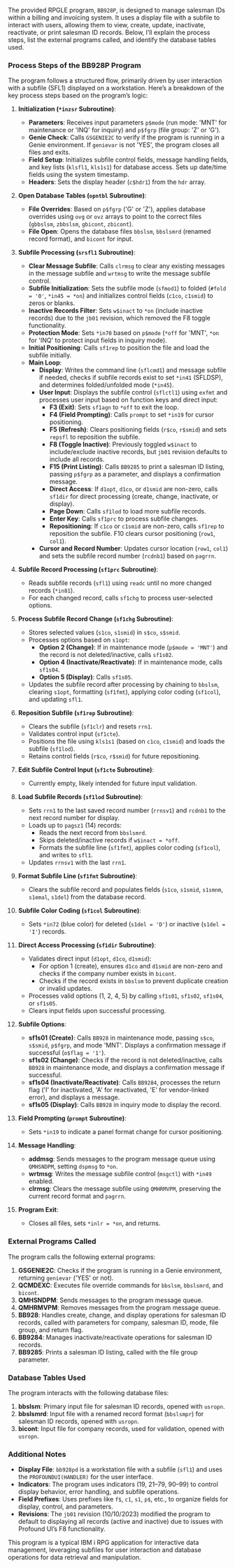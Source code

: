 The provided RPGLE program, `BB928P`, is designed to manage salesman IDs within a billing and invoicing system. It uses a display file with a subfile to interact with users, allowing them to view, create, update, inactivate, reactivate, or print salesman ID records. Below, I’ll explain the process steps, list the external programs called, and identify the database tables used.

### Process Steps of the BB928P Program

The program follows a structured flow, primarily driven by user interaction with a subfile (SFL1) displayed on a workstation. Here’s a breakdown of the key process steps based on the program’s logic:

1. **Initialization (`*inzsr` Subroutine)**:
   - **Parameters**: Receives input parameters `p$mode` (run mode: 'MNT' for maintenance or 'INQ' for inquiry) and `p$fgrp` (file group: 'Z' or 'G').
   - **Genie Check**: Calls `GSGENIE2C` to verify if the program is running in a Genie environment. If `genievar` is not 'YES', the program closes all files and exits.
   - **Field Setup**: Initializes subfile control fields, message handling fields, and key lists (`klsfl1`, `kls1s1`) for database access. Sets up date/time fields using the system timestamp.
   - **Headers**: Sets the display header (`c$hdr1`) from the `hdr` array.

2. **Open Database Tables (`opntbl` Subroutine)**:
   - **File Overrides**: Based on `p$fgrp` ('G' or 'Z'), applies database overrides using `ovg` or `ovz` arrays to point to the correct files (`gbbslsm`, `zbbslsm`, `gbicont`, `zbicont`).
   - **File Open**: Opens the database files `bbslsm`, `bbslsmrd` (renamed record format), and `bicont` for input.

3. **Subfile Processing (`srsfl1` Subroutine)**:
   - **Clear Message Subfile**: Calls `clrmsg` to clear any existing messages in the message subfile and `wrtmsg` to write the message subfile control.
   - **Subfile Initialization**: Sets the subfile mode (`sfmod1`) to folded (`#fold = '0'`, `*in45 = *on`) and initializes control fields (`c1co`, `c1smid`) to zeros or blanks.
   - **Inactive Records Filter**: Sets `w$inact` to `*on` (include inactive records) due to the `jb01` revision, which removed the F8 toggle functionality.
   - **Protection Mode**: Sets `*in70` based on `p$mode` (`*off` for 'MNT', `*on` for 'INQ' to protect input fields in inquiry mode).
   - **Initial Positioning**: Calls `sf1rep` to position the file and load the subfile initially.
   - **Main Loop**:
     - **Display**: Writes the command line (`sflcmd1`) and message subfile if needed, checks if subfile records exist to set `*in41` (SFLDSP), and determines folded/unfolded mode (`*in45`).
     - **User Input**: Displays the subfile control (`sflctl1`) using `exfmt` and processes user input based on function keys and direct input:
       - **F3 (Exit)**: Sets `sf1agn` to `*off` to exit the loop.
       - **F4 (Field Prompting)**: Calls `prompt` to set `*in19` for cursor positioning.
       - **F5 (Refresh)**: Clears positioning fields (`r$co`, `r$smid`) and sets `repsfl` to reposition the subfile.
       - **F8 (Toggle Inactive)**: Previously toggled `w$inact` to include/exclude inactive records, but `jb01` revision defaults to include all records.
       - **F15 (Print Listing)**: Calls `BB9285` to print a salesman ID listing, passing `p$fgrp` as a parameter, and displays a confirmation message.
       - **Direct Access**: If `d1opt`, `d1co`, or `d1smid` are non-zero, calls `sf1dir` for direct processing (create, change, inactivate, or display).
       - **Page Down**: Calls `sf1lod` to load more subfile records.
       - **Enter Key**: Calls `sf1prc` to process subfile changes.
       - **Repositioning**: If `c1co` or `c1smid` are non-zero, calls `sf1rep` to reposition the subfile. F10 clears cursor positioning (`row1`, `col1`).
     - **Cursor and Record Number**: Updates cursor location (`row1`, `col1`) and sets the subfile record number (`rcdnb1`) based on `pagrrn`.

4. **Subfile Record Processing (`sf1prc` Subroutine)**:
   - Reads subfile records (`sfl1`) using `readc` until no more changed records (`*in81`).
   - For each changed record, calls `sf1chg` to process user-selected options.

5. **Process Subfile Record Change (`sf1chg` Subroutine)**:
   - Stores selected values (`s1co`, `s1smid`) in `s$co`, `s$smid`.
   - Processes options based on `s1opt`:
     - **Option 2 (Change)**: If in maintenance mode (`p$mode = 'MNT'`) and the record is not deleted/inactive, calls `sf1s02`.
     - **Option 4 (Inactivate/Reactivate)**: If in maintenance mode, calls `sf1s04`.
     - **Option 5 (Display)**: Calls `sf1s05`.
   - Updates the subfile record after processing by chaining to `bbslsm`, clearing `s1opt`, formatting (`sf1fmt`), applying color coding (`sf1col`), and updating `sfl1`.

6. **Reposition Subfile (`sf1rep` Subroutine)**:
   - Clears the subfile (`sf1clr`) and resets `rrn1`.
   - Validates control input (`sf1cte`).
   - Positions the file using `kls1s1` (based on `c1co`, `c1smid`) and loads the subfile (`sf1lod`).
   - Retains control fields (`r$co`, `r$smid`) for future repositioning.

7. **Edit Subfile Control Input (`sf1cte` Subroutine)**:
   - Currently empty, likely intended for future input validation.

8. **Load Subfile Records (`sf1lod` Subroutine)**:
   - Sets `rrn1` to the last saved record number (`rrnsv1`) and `rcdnb1` to the next record number for display.
   - Loads up to `pagsz1` (14) records:
     - Reads the next record from `bbslsmrd`.
     - Skips deleted/inactive records if `w$inact = *off`.
     - Formats the subfile line (`sf1fmt`), applies color coding (`sf1col`), and writes to `sfl1`.
   - Updates `rrnsv1` with the last `rrn1`.

9. **Format Subfile Line (`sf1fmt` Subroutine)**:
   - Clears the subfile record and populates fields (`s1co`, `s1smid`, `s1smnm`, `s1emal`, `s1del`) from the database record.

10. **Subfile Color Coding (`sf1col` Subroutine)**:
    - Sets `*in72` (blue color) for deleted (`s1del = 'D'`) or inactive (`s1del = 'I'`) records.

11. **Direct Access Processing (`sf1dir` Subroutine)**:
    - Validates direct input (`d1opt`, `d1co`, `d1smid`):
      - For option 1 (create), ensures `d1co` and `d1smid` are non-zero and checks if the company number exists in `bicont`.
      - Checks if the record exists in `bbslsm` to prevent duplicate creation or invalid updates.
    - Processes valid options (1, 2, 4, 5) by calling `sf1s01`, `sf1s02`, `sf1s04`, or `sf1s05`.
    - Clears input fields upon successful processing.

12. **Subfile Options**:
    - **sf1s01 (Create)**: Calls `BB928` in maintenance mode, passing `s$co`, `s$smid`, `p$fgrp`, and mode 'MNT'. Displays a confirmation message if successful (`o$flag = '1'`).
    - **sf1s02 (Change)**: Checks if the record is not deleted/inactive, calls `BB928` in maintenance mode, and displays a confirmation message if successful.
    - **sf1s04 (Inactivate/Reactivate)**: Calls `BB9284`, processes the return flag ('I' for inactivated, 'A' for reactivated, 'E' for vendor-linked error), and displays a message.
    - **sf1s05 (Display)**: Calls `BB928` in inquiry mode to display the record.
    
13. **Field Prompting (`prompt` Subroutine)**:
    - Sets `*in19` to indicate a panel format change for cursor positioning.

14. **Message Handling**:
    - **addmsg**: Sends messages to the program message queue using `QMHSNDPM`, setting `dspmsg` to `*on`.
    - **wrtmsg**: Writes the message subfile control (`msgctl`) with `*in49` enabled.
    - **clrmsg**: Clears the message subfile using `QMHRMVPM`, preserving the current record format and `pagrrn`.

15. **Program Exit**:
    - Closes all files, sets `*inlr = *on`, and returns.

### External Programs Called

The program calls the following external programs:
1. **GSGENIE2C**: Checks if the program is running in a Genie environment, returning `genievar` ('YES' or not).
2. **QCMDEXC**: Executes file override commands for `bbslsm`, `bbslsmrd`, and `bicont`.
3. **QMHSNDPM**: Sends messages to the program message queue.
4. **QMHRMVPM**: Removes messages from the program message queue.
5. **BB928**: Handles create, change, and display operations for salesman ID records, called with parameters for company, salesman ID, mode, file group, and return flag.
6. **BB9284**: Manages inactivate/reactivate operations for salesman ID records.
7. **BB9285**: Prints a salesman ID listing, called with the file group parameter.

### Database Tables Used

The program interacts with the following database files:
1. **bbslsm**: Primary input file for salesman ID records, opened with `usropn`.
2. **bbslsmrd**: Input file with a renamed record format (`bbslsmpr`) for salesman ID records, opened with `usropn`.
3. **bicont**: Input file for company records, used for validation, opened with `usropn`.

### Additional Notes
- **Display File**: `bb928pd` is a workstation file with a subfile (`sfl1`) and uses the `PROFOUNDUI(HANDLER)` for the user interface.
- **Indicators**: The program uses indicators (19, 21–79, 90–99) to control display behavior, error handling, and subfile operations.
- **Field Prefixes**: Uses prefixes like `f$`, `c1`, `s1`, `p$`, etc., to organize fields for display, control, and parameters.
- **Revisions**: The `jb01` revision (10/10/2023) modified the program to default to displaying all records (active and inactive) due to issues with Profound UI’s F8 functionality.

This program is a typical IBM i RPG application for interactive data management, leveraging subfiles for user interaction and database operations for data retrieval and manipulation.